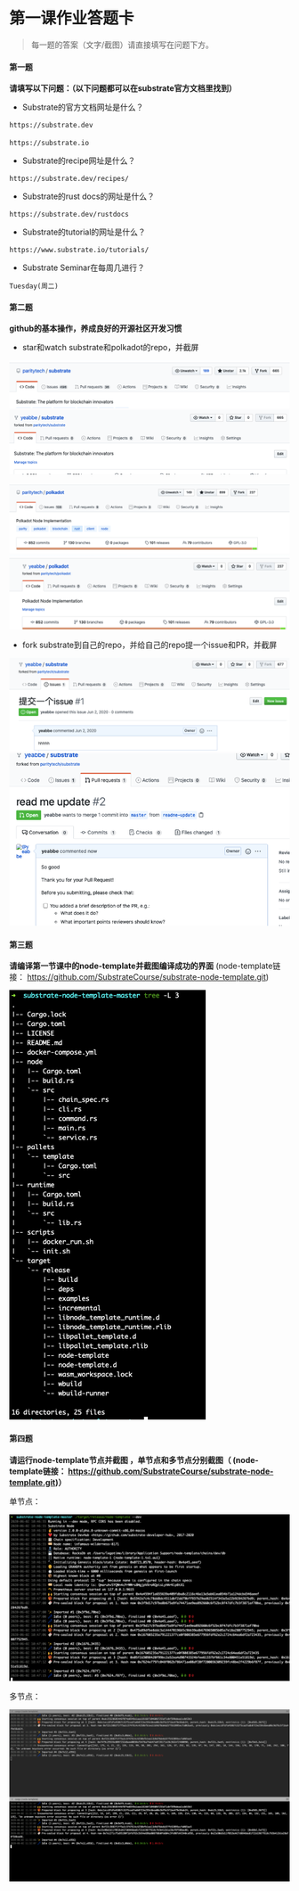 # 第一课作业答题卡

> 每一题的答案（文字/截图）请直接填写在问题下方。

#### 第一题

**请填写以下问题：（以下问题都可以在substrate官方文档里找到）**

- Substrate的官方文档网址是什么？

```
https://substrate.dev
    
https://substrate.io
```
  

- Substrate的recipe网址是什么？

  
```
https://substrate.dev/recipes/

```

- Substrate的rust docs的网址是什么？

  
  
```
https://substrate.dev/rustdocs

```

- Substrate的tutorial的网址是什么？

  
```
https://www.substrate.io/tutorials/
```

- Substrate Seminar在每周几进行？



```
Tuesday(周二)
```



#### 第二题

**github的基本操作，养成良好的开源社区开发习惯**

- star和watch substrate和polkadot的repo，并截屏

![](./images/substrate-star-watch.png)  
![](./images/substrate-fork.png )  


![](./images/polkadot-star-watch.png)  
![](./images/polkadot-fork.png )


- fork substrate到自己的repo，并给自己的repo提一个issue和PR，并截屏

![](./images/substrate-issue.png )  
![](./images/substrate-pr.png )  




#### 第三题

**请编译第一节课中的node-template并截图编译成功的界面** (node-template链接： https://github.com/SubstrateCourse/substrate-node-template.git)

![](./images/node-template-build-success.png)


#### 第四题

**请运行node-template节点并截图 ，单节点和多节点分别截图（ (node-template链接： https://github.com/SubstrateCourse/substrate-node-template.git)）**

单节点：


![](./images/single-node-dev.png)

多节点：

![](./images/multi-nodes-template-build-success.png)

